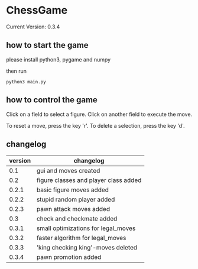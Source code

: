 # ChessGame
Current Version: 0.3.4

## how to start the game
please install python3, pygame and numpy

then run

```
python3 main.py
```


## how to control the game
Click on a field to select a figure.
Click on another field to execute the move.

To reset a move, press the key 'r'.
To delete a selection, press the key 'd'.

## changelog
| version | changelog                             |
|---------|---------------------------------------|
| 0.1     | gui and moves created                 |
| 0.2     | figure classes and player class added |
| 0.2.1   | basic figure moves added              |
| 0.2.2   | stupid random player added            |
| 0.2.3   | pawn attack moves added               |
| 0.3     | check and checkmate added             |
| 0.3.1   | small optimizations for legal_moves   |
| 0.3.2   | faster algorithm for legal_moves      |
| 0.3.3   | 'king checking king'-moves deleted    |
| 0.3.4   | pawn promotion added                  |